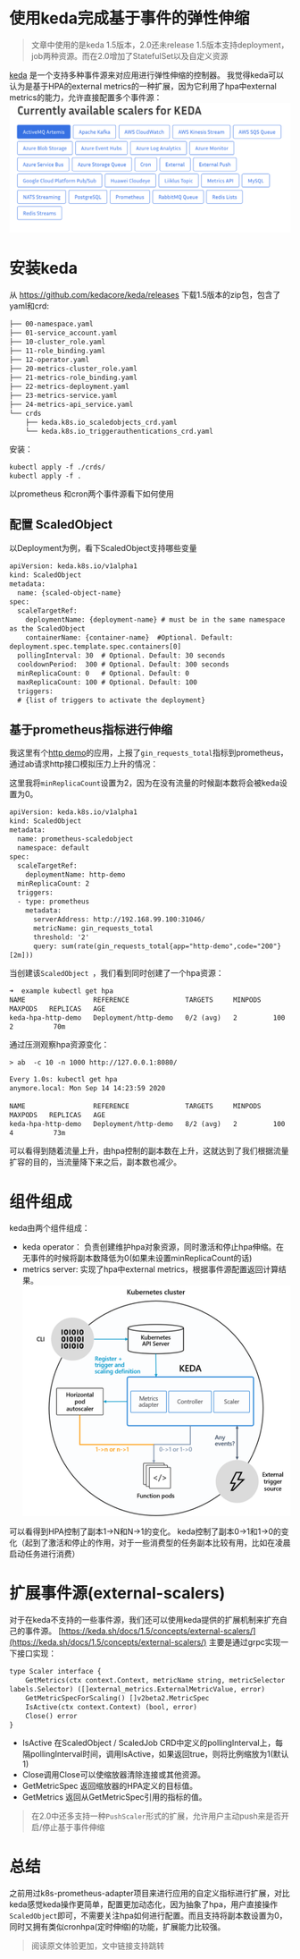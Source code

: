 # 使用keda完成基于事件的弹性伸缩

> 文章中使用的是keda 1.5版本，2.0还未release
> 1.5版本支持deployment，job两种资源。而在2.0增加了StatefulSet以及自定义资源

[keda](https://keda.sh/) 是一个支持多种事件源来对应用进行弹性伸缩的控制器。
我觉得keda可以认为是基于HPA的external metrics的一种扩展，因为它利用了hpa中external metrics的能力，允许直接配置多个事件源：
![支持的事件源](/img/20200914/keda-scalers.png)

# 安装keda

从 https://github.com/kedacore/keda/releases 下载1.5版本的zip包，包含了yaml和crd:

```
├── 00-namespace.yaml
├── 01-service_account.yaml
├── 10-cluster_role.yaml
├── 11-role_binding.yaml
├── 12-operator.yaml
├── 20-metrics-cluster_role.yaml
├── 21-metrics-role_binding.yaml
├── 22-metrics-deployment.yaml
├── 23-metrics-service.yaml
├── 24-metrics-api_service.yaml
└── crds
    ├── keda.k8s.io_scaledobjects_crd.yaml
    └── keda.k8s.io_triggerauthentications_crd.yaml
```
安装：
```
kubectl apply -f ./crds/
kubectl apply -f .
```
以prometheus 和cron两个事件源看下如何使用

## 配置 ScaledObject
以Deployment为例，看下ScaledObject支持哪些变量
```
apiVersion: keda.k8s.io/v1alpha1
kind: ScaledObject
metadata:
  name: {scaled-object-name}
spec:
  scaleTargetRef:
    deploymentName: {deployment-name} # must be in the same namespace as the ScaledObject
    containerName: {container-name}  #Optional. Default: deployment.spec.template.spec.containers[0]
  pollingInterval: 30  # Optional. Default: 30 seconds
  cooldownPeriod:  300 # Optional. Default: 300 seconds
  minReplicaCount: 0   # Optional. Default: 0
  maxReplicaCount: 100 # Optional. Default: 100
  triggers:
  # {list of triggers to activate the deployment}
```

## 基于prometheus指标进行伸缩
我这里有个[http demo](https://github.com/silenceper/http-demo)的应用，上报了`gin_requests_total`指标到prometheus，通过ab请求http接口模拟压力上升的情况：

这里我将`minReplicaCount`设置为2，因为在没有流量的时候副本数将会被keda设置为0。
```
apiVersion: keda.k8s.io/v1alpha1
kind: ScaledObject
metadata:
  name: prometheus-scaledobject
  namespace: default
spec:
  scaleTargetRef:
    deploymentName: http-demo
  minReplicaCount: 2
  triggers:
  - type: prometheus
    metadata:
      serverAddress: http://192.168.99.100:31046/
      metricName: gin_requests_total
      threshold: '2'
      query: sum(rate(gin_requests_total{app="http-demo",code="200"}[2m]))
```

当创建该`ScaledObject `，我们看到同时创建了一个hpa资源：

```
➜  example kubectl get hpa
NAME                 REFERENCE              TARGETS     MINPODS   MAXPODS   REPLICAS   AGE
keda-hpa-http-demo   Deployment/http-demo   0/2 (avg)   2         100       2          70m
```
通过压测观察hpa资源变化：

```
> ab  -c 10 -n 1000 http://127.0.0.1:8080/
```

```
Every 1.0s: kubectl get hpa                                                                                      anymore.local: Mon Sep 14 14:23:59 2020

NAME                 REFERENCE              TARGETS     MINPODS   MAXPODS   REPLICAS   AGE
keda-hpa-http-demo   Deployment/http-demo   8/2 (avg)   2         100       4          73m
```
可以看得到随着流量上升，由hpa控制的副本数在上升，这就达到了我们根据流量扩容的目的，当流量降下来之后，副本数也减少。

# 组件组成

keda由两个组件组成：

- keda operator： 负责创建维护hpa对象资源，同时激活和停止hpa伸缩。在无事件的时候将副本数降低为0(如果未设置minReplicaCount的话)
- metrics server: 实现了hpa中external metrics，根据事件源配置返回计算结果。
![keda架构图](/img/20200914/keda-arch.png)

可以看得到HPA控制了副本1->N和N->1的变化。
keda控制了副本0->1和1->0的变化（起到了激活和停止的作用，对于一些消费型的任务副本比较有用，比如在凌晨启动任务进行消费）




# 扩展事件源(external-scalers)

对于在keda不支持的一些事件源，我们还可以使用keda提供的扩展机制来扩充自己的事件源。
[https://keda.sh/docs/1.5/concepts/external-scalers/](https://keda.sh/docs/1.5/concepts/external-scalers/)
主要是通过grpc实现一下接口实现：

```
type Scaler interface {
	GetMetrics(ctx context.Context, metricName string, metricSelector labels.Selector) ([]external_metrics.ExternalMetricValue, error)
	GetMetricSpecForScaling() []v2beta2.MetricSpec
	IsActive(ctx context.Context) (bool, error)
	Close() error
}
```

- IsActive 在ScaledObject / ScaledJob CRD中定义的pollingInterval上，每隔pollingInterval时间，调用IsActive，如果返回true，则将比例缩放为1(默认1)
- Close调用Close可以使缩放器清除连接或其他资源。
- GetMetricSpec 返回缩放器的HPA定义的目标值。
- GetMetrics 返回从GetMetricSpec引用的指标的值。

>在2.0中还多支持一种`PushScaler`形式的扩展，允许用户主动push来是否开启/停止基于事件伸缩

# 总结
之前用过k8s-prometheus-adapter项目来进行应用的自定义指标进行扩展，对比keda感觉keda操作更简单，配置更加动态化，因为抽象了hpa，用户直接操作`ScaledObject`即可，不需要关注hpa如何进行配置。而且支持将副本数设置为0，同时又拥有类似cronhpa(定时伸缩)的功能，扩展能力比较强。

> 阅读原文体验更加，文中链接支持跳转

